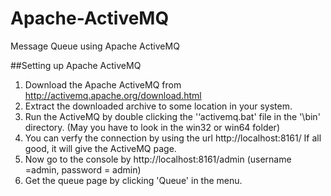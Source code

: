 # Apache-ActiveMQ
Message Queue using Apache ActiveMQ

##Setting up Apache ActiveMQ
1. Download the Apache ActiveMQ from http://activemq.apache.org/download.html
2. Extract the downloaded archive to some location in your system.
3. Run the ActiveMQ by double clicking the '‘activemq.bat' file in the '\bin' directory.
   (May you have to look in the win32 or win64 folder)
4. You can verfy the connection by using the url http://localhost:8161/
   If all good, it will give the ActiveMQ page.
5. Now go to the console by http://localhost:8161/admin
   (username =admin, password = admin)
6. Get the queue page by clicking 'Queue' in the menu.
